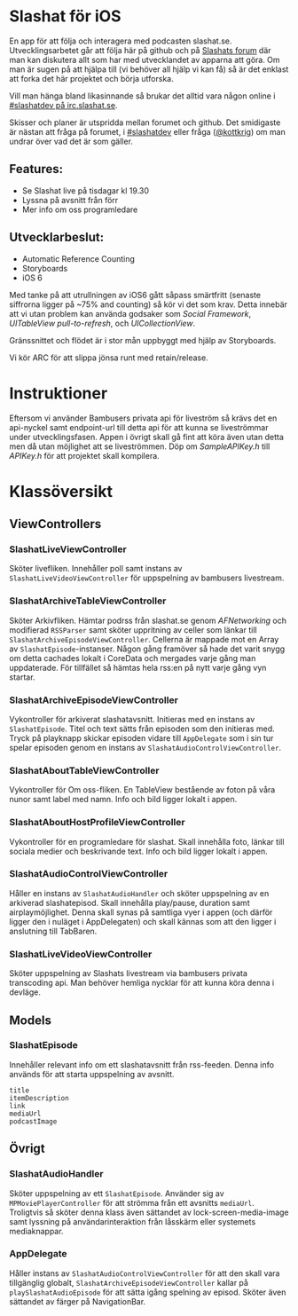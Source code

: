Slashat för iOS
===============

En app för att följa och interagera med podcasten slashat.se. Utvecklingsarbetet går att följa här på github och på [Slashats forum](http://forum.slashat.se/viewforum.php?f=13) där man kan diskutera allt som har med utvecklandet av apparna att göra. Om man är sugen på att hjälpa till (vi behöver all hjälp vi kan få) så  är det enklast att forka det här projektet och börja utforska. 

Vill man hänga bland likasinnande så brukar det alltid vara någon online i [#slashatdev på irc.slashat.se][slashatdev]. 

Skisser och planer är utspridda mellan forumet och github. Det smidigaste är nästan att fråga på forumet, i [#slashatdev][slashatdev] eller fråga ([@kottkrig](http://twitter.com/kottkrig)) om man undrar över vad det är som gäller.

Features:
---------
* Se Slashat live på tisdagar kl 19.30
* Lyssna på avsnitt från förr
* Mer info om oss programledare

Utvecklarbeslut:
-------

* Automatic Reference Counting
* Storyboards
* iOS 6

Med tanke på att utrullningen av iOS6 gått såpass smärtfritt (senaste siffrorna ligger på ~75% and counting) så kör vi det som krav. Detta innebär att vi utan problem kan använda godsaker som *Social Framework*, *UITableView pull-to-refresh*, och *UICollectionView*.

Gränssnittet och flödet är i stor mån uppbyggt med hjälp av Storyboards. 

Vi kör ARC för att slippa jönsa runt med retain/release.

Instruktioner
=============
Eftersom vi använder Bambusers privata api för liveström så krävs det en api-nyckel samt endpoint-url till detta api för att kunna se liveströmmar under utvecklingsfasen. Appen i övrigt skall gå fint att köra även utan detta men då utan möjlighet att se liveströmmen. Döp om *SampleAPIKey.h* till *APIKey.h* för att projektet skall kompilera.


Klassöversikt
=============

ViewControllers
---------------

### SlashatLiveViewController
Sköter livefliken. Innehåller poll samt instans av `SlashatLiveVideoViewController` för uppspelning av bambusers livestream.

### SlashatArchiveTableViewController
Sköter Arkivfliken. Hämtar podrss från slashat.se genom *AFNetworking* och modifierad `RSSParser` samt sköter uppritning av celler som länkar till `SlashatArchiveEpisodeViewController`. Cellerna är mappade mot en Array av `SlashatEpisode`-instanser. Någon gång framöver så hade det varit snygg om detta cachades lokalt i CoreData och mergades varje gång man uppdaterade. För tillfället så hämtas hela rss:en på nytt varje gång vyn startar.

### SlashatArchiveEpisodeViewController
Vykontroller för arkiverat slashatavsnitt. Initieras med en instans av `SlashatEpisode`. Titel och text sätts från episoden som den initieras med. Tryck på playknapp skickar episoden vidare till `AppDelegate` som i sin tur spelar episoden genom en instans av `SlashatAudioControlViewController`.

### SlashatAboutTableViewController
Vykontroller för Om oss-fliken. En TableView bestående av foton på våra nunor samt label med namn. Info och bild ligger lokalt i appen.

### SlashatAboutHostProfileViewController
Vykontroller för en programledare för slashat. Skall innehålla foto, länkar till sociala medier och beskrivande text. Info och bild ligger lokalt i appen.

### SlashatAudioControlViewController
Håller en instans av `SlashatAudioHandler` och sköter uppspelning av en arkiverad slashatepisod. Skall innehålla play/pause, duration samt airplaymöjlighet. Denna skall synas på samtliga vyer i appen (och därför ligger den i nuläget i AppDelegaten) och skall kännas som att den ligger i anslutning till TabBaren.

### SlashatLiveVideoViewController
Sköter uppspelning av Slashats livestream via bambusers privata transcoding api. Man behöver hemliga nycklar för att kunna köra denna i devläge. 


Models
------

### SlashatEpisode
Innehåller relevant info om ett slashatavsnitt från rss-feeden. Denna info används för att starta uppspelning av avsnitt.

	title
	itemDescription
	link
	mediaUrl
	podcastImage


Övrigt
------

### SlashatAudioHandler
Sköter uppspelning av ett `SlashatEpisode`. Använder sig av `MPMoviePlayerController` för att strömma från ett avsnitts `mediaUrl`. Troligtvis så sköter denna klass även sättandet av lock-screen-media-image samt lyssning på användarinteraktion från låsskärm eller systemets mediaknappar.

### AppDelegate
Håller instans av `SlashatAudioControlViewController` för att den skall vara tillgänglig globalt, `SlashatArchiveEpisodeViewController` kallar på `playSlashatAudioEpisode` för att sätta igång spelning av episod. Sköter även sättandet av färger på NavigationBar.

[slashatdev]: irc://irc.slashat.se/slashatdev
